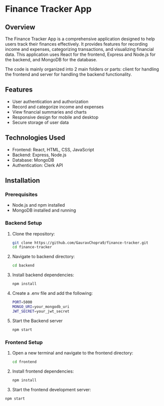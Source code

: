# Finance Tracker App

## Overview
The Finance Tracker App is a comprehensive application designed to help users track their finances effectively. It provides features for recording income and expenses, categorizing transactions, and visualizing financial data. This application uses React for the frontend, Express and Node.js for the backend, and MongoDB for the database.

The code is mainly organized into 2 main folders or parts: client for handling the frontend and server for handling the backend functionality.

## Features

- User authentication and authorization
- Record and categorize income and expenses
- View financial summaries and charts
- Responsive design for mobile and desktop
- Secure storage of user data

## Technologies Used
- Frontend: React, HTML, CSS, JavaScript
- Backend: Express, Node.js
- Database: MongoDB
- Authentication: Clerk API

## Installation
### Prerequisites

- Node.js and npm installed
- MongoDB installed and running

### Backend Setup

1. Clone the repository:
   ```bash
   git clone https://github.com/GauravChopra9/finance-tracker.git
   cd finance-tracker
   ```

2. Navigate to backend directory:
   ```bash
   cd backend
   ```

3. Install backend dependencies:
   ```bash
   npm install
   ```

4. Create a .env file and add the following:
   ```bash
   PORT=5000
   MONGO_URI=your_mongodb_uri
   JWT_SECRET=your_jwt_secret
   ```
5. Start the Backend server
   ```bash
   npm start
   ```

### Frontend Setup

1. Open a new terminal and navigate to the frontend directory:
   ```bash
   cd frontend
   ```
2. Install frontend dependencies:
   ```bash
   npm install
   ```
3. Start the frontend development server:
  ```bash
  npm start
  ```
   


